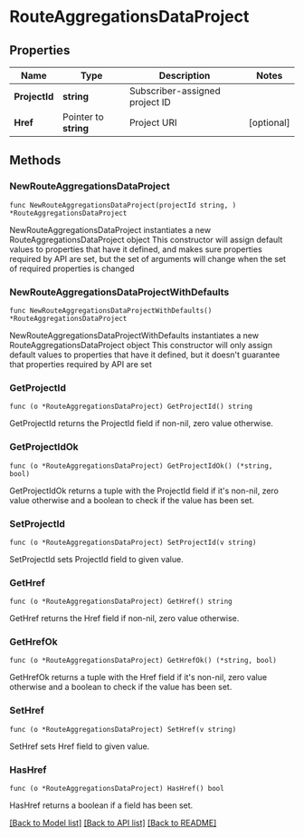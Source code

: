 # RouteAggregationsDataProject

## Properties

Name | Type | Description | Notes
------------ | ------------- | ------------- | -------------
**ProjectId** | **string** | Subscriber-assigned project ID | 
**Href** | Pointer to **string** | Project URI | [optional] 

## Methods

### NewRouteAggregationsDataProject

`func NewRouteAggregationsDataProject(projectId string, ) *RouteAggregationsDataProject`

NewRouteAggregationsDataProject instantiates a new RouteAggregationsDataProject object
This constructor will assign default values to properties that have it defined,
and makes sure properties required by API are set, but the set of arguments
will change when the set of required properties is changed

### NewRouteAggregationsDataProjectWithDefaults

`func NewRouteAggregationsDataProjectWithDefaults() *RouteAggregationsDataProject`

NewRouteAggregationsDataProjectWithDefaults instantiates a new RouteAggregationsDataProject object
This constructor will only assign default values to properties that have it defined,
but it doesn't guarantee that properties required by API are set

### GetProjectId

`func (o *RouteAggregationsDataProject) GetProjectId() string`

GetProjectId returns the ProjectId field if non-nil, zero value otherwise.

### GetProjectIdOk

`func (o *RouteAggregationsDataProject) GetProjectIdOk() (*string, bool)`

GetProjectIdOk returns a tuple with the ProjectId field if it's non-nil, zero value otherwise
and a boolean to check if the value has been set.

### SetProjectId

`func (o *RouteAggregationsDataProject) SetProjectId(v string)`

SetProjectId sets ProjectId field to given value.


### GetHref

`func (o *RouteAggregationsDataProject) GetHref() string`

GetHref returns the Href field if non-nil, zero value otherwise.

### GetHrefOk

`func (o *RouteAggregationsDataProject) GetHrefOk() (*string, bool)`

GetHrefOk returns a tuple with the Href field if it's non-nil, zero value otherwise
and a boolean to check if the value has been set.

### SetHref

`func (o *RouteAggregationsDataProject) SetHref(v string)`

SetHref sets Href field to given value.

### HasHref

`func (o *RouteAggregationsDataProject) HasHref() bool`

HasHref returns a boolean if a field has been set.


[[Back to Model list]](../README.md#documentation-for-models) [[Back to API list]](../README.md#documentation-for-api-endpoints) [[Back to README]](../README.md)


